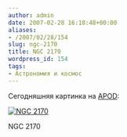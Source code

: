 ```yaml
---
author: admin
date: 2007-02-28 16:18:48+00:00
aliases:
- /2007/02/28/154
slug: ngc-2170
title: NGC 2170
wordpress_id: 154
tags:
- Астрономия и космос
---
```


Сегодняшняя картинка на [APOD](http://antwrp.gsfc.nasa.gov/apod/ap070228.html):

[![NGC 2170](/2007/02/ngc2170_croman.thumbnail.jpg)](/2007/02/ngc2170_croman.jpg)

NGC 2170

